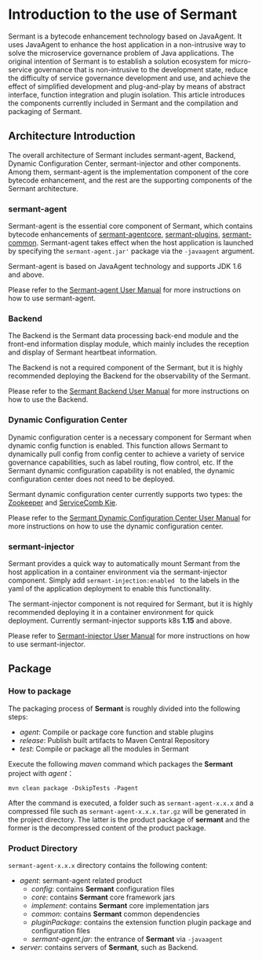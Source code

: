 # Introduction to the use of Sermant

Sermant is a bytecode enhancement technology based on JavaAgent. It uses JavaAgent to enhance the host application in a non-intrusive way to solve the microservice governance problem of Java applications. The original intention of Sermant is to establish a solution ecosystem for micro-service governance that is non-intrusive to the development state, reduce the difficulty of service governance development and use, and achieve the effect of simplified development and plug-and-play by means of abstract interface, function integration and plugin isolation. This article introduces the components currently included in Sermant and the compilation and packaging of Sermant.

## Architecture Introduction

The overall architecture of Sermant includes sermant-agent, Backend, Dynamic Configuration Center, sermant-injector and other components. Among them, sermant-agent is the implementation component of the core bytecode enhancement, and the rest are the supporting components of the Sermant architecture.

<MyImage src="/docs-img/sermant-arch.png"/>

### sermant-agent

Sermant-agent is the essential core component of Sermant, which contains bytecode enhancements of [sermant-agentcore](https://github.com/sermant-io/Sermant/tree/develop/sermant-agentcore), [sermant-plugins](https://github.com/sermant-io/Sermant/tree/develop/sermant-plugins), [sermant-common](https://github.com/sermant-io/Sermant/tree/develop/sermant-common). Sermant-agent takes effect when the host application is launched by specifying the `sermant-agent.jar'` package via the `-javaagent` argument. 

Sermant-agent is based on JavaAgent technology and supports JDK 1.6 and above.  

Please refer to the [Sermant-agent User Manual](sermant-agent.md) for more instructions on how to use sermant-agent.

### Backend

The Backend is the Sermant data processing back-end module and the front-end information display module, which mainly includes the reception and display of Sermant heartbeat information. 

The Backend is not a required component of the Sermant, but it is highly recommended deploying the Backend for the observability of the Sermant. 

Please refer to the [Sermant Backend User Manual](sermant-backend.md) for more instructions on how to use the Backend.

### Dynamic Configuration Center

Dynamic configuration center is a necessary component for Sermant when dynamic config function is enabled. This function allows Sermant to dynamically pull config from config center to achieve a variety of service governance capabilities, such as label routing, flow control, etc. If the Sermant dynamic configuration capability is not enabled, the dynamic configuration center does not need to be deployed.

Sermant dynamic configuration center currently supports two types: the [Zookeeper](https://github.com/apache/zookeeper) and [ServiceComb Kie](https://github.com/apache/servicecomb-kie).

Please refer to the [Sermant Dynamic Configuration Center User Manual](configuration-center.md) for more instructions on how to use the dynamic configuration center.

### **sermant-injector**

Sermant provides a quick way to automatically mount Sermant from the host application in a container environment via the sermant-injector component. Simply add `sermant-injection:enabled ` to the labels in the yaml of the application deployment to enable this functionality.

The sermant-injector component is not required for Sermant, but it is highly recommended deploying it in a container environment for quick deployment. Currently sermant-injector supports k8s **1.15** and above.

Please refer to [Sermant-injector User Manual](injector.md) for more instructions on how to use sermant-injector.

## Package

### How to package

The packaging process of **Sermant** is roughly divided into the following steps:

- *agent*: Compile or package core function and stable plugins
- *release*: Publish built artifacts to Maven Central Repository
- *test*: Compile or package all the modules in Sermant

Execute the following *maven* command which packages the **Sermant** project with *agent*：

```shell
mvn clean package -DskipTests -Pagent
```

After the command is executed, a folder such as `sermant-agent-x.x.x` and a compressed file such as `sermant-agent-x.x.x.tar.gz` will be generated in the project directory. The latter is the product package of **sermant** and the former is the decompressed content of the product package.

### Product Directory

`sermant-agent-x.x.x` directory contains the following content:

- *agent*: sermant-agent related product
  - *config*: contains **Sermant** configuration files
  - *core*: contains **Sermant** core framework jars
  - *implement*: contains **Sermant** core implementation jars
  - *common*: contains **Sermant** common dependencies
  - *pluginPackage*: contains the extension function plugin package and configuration files
  - *sermant-agent.jar*:  the entrance of **Sermant** via `-javaagent`
- *server*: contains servers of **Sermant**, such as Backend.

